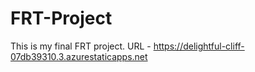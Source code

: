 # FRT-Project
This is my final FRT project. URL - https://delightful-cliff-07db39310.3.azurestaticapps.net
